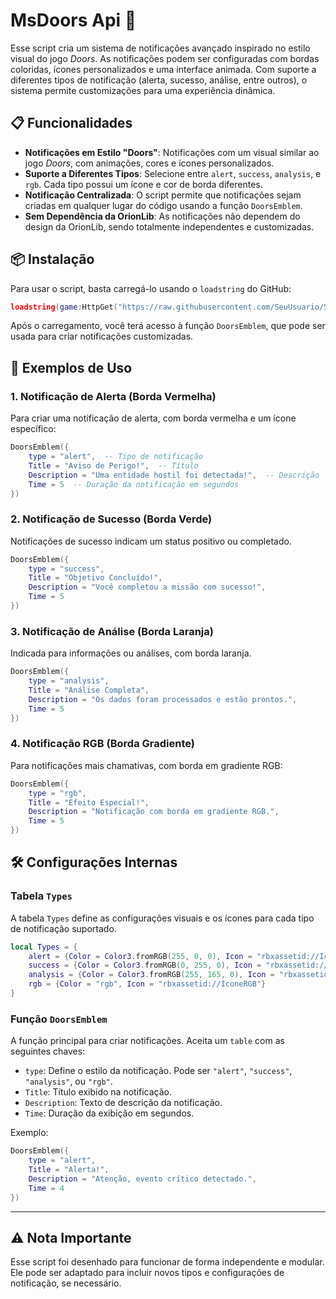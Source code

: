 # MsDoors Api 🚪

Esse script cria um sistema de notificações avançado inspirado no estilo visual do jogo *Doors*. As notificações podem ser configuradas com bordas coloridas, ícones personalizados e uma interface animada. Com suporte a diferentes tipos de notificação (alerta, sucesso, análise, entre outros), o sistema permite customizações para uma experiência dinâmica.

## 📋 Funcionalidades
- **Notificações em Estilo "Doors"**: Notificações com um visual similar ao jogo *Doors*, com animações, cores e ícones personalizados.
- **Suporte a Diferentes Tipos**: Selecione entre `alert`, `success`, `analysis`, e `rgb`. Cada tipo possui um ícone e cor de borda diferentes.
- **Notificação Centralizada**: O script permite que notificações sejam criadas em qualquer lugar do código usando a função `DoorsEmblem`.
- **Sem Dependência da OrionLib**: As notificações não dependem do design da OrionLib, sendo totalmente independentes e customizadas.

## 📦 Instalação
Para usar o script, basta carregá-lo usando o `loadstring` do GitHub:

```lua
loadstring(game:HttpGet("https://raw.githubusercontent.com/SeuUsuario/SeuRepositorio/main/SeuArquivo.lua"))()
```

Após o carregamento, você terá acesso à função `DoorsEmblem`, que pode ser usada para criar notificações customizadas.

## 📌 Exemplos de Uso

### 1. Notificação de Alerta (Borda Vermelha)
Para criar uma notificação de alerta, com borda vermelha e um ícone específico:
```lua
DoorsEmblem({
    type = "alert",  -- Tipo de notificação
    Title = "Aviso de Perigo!",  -- Título
    Description = "Uma entidade hostil foi detectada!",  -- Descrição
    Time = 5  -- Duração da notificação em segundos
})
```

### 2. Notificação de Sucesso (Borda Verde)
Notificações de sucesso indicam um status positivo ou completado.
```lua
DoorsEmblem({
    type = "success",
    Title = "Objetivo Concluído!",
    Description = "Você completou a missão com sucesso!",
    Time = 5
})
```

### 3. Notificação de Análise (Borda Laranja)
Indicada para informações ou análises, com borda laranja.
```lua
DoorsEmblem({
    type = "analysis",
    Title = "Análise Completa",
    Description = "Os dados foram processados e estão prontos.",
    Time = 5
})
```

### 4. Notificação RGB (Borda Gradiente)
Para notificações mais chamativas, com borda em gradiente RGB:
```lua
DoorsEmblem({
    type = "rgb",
    Title = "Efeito Especial!",
    Description = "Notificação com borda em gradiente RGB.",
    Time = 5
})
```

## 🛠️ Configurações Internas

### Tabela `Types`
A tabela `Types` define as configurações visuais e os ícones para cada tipo de notificação suportado.

```lua
local Types = {
    alert = {Color = Color3.fromRGB(255, 0, 0), Icon = "rbxassetid://IconeDeAlerta"},
    success = {Color = Color3.fromRGB(0, 255, 0), Icon = "rbxassetid://IconeDeSucesso"},
    analysis = {Color = Color3.fromRGB(255, 165, 0), Icon = "rbxassetid://IconeDeAnalise"},
    rgb = {Color = "rgb", Icon = "rbxassetid://IconeRGB"}
}
```

### Função `DoorsEmblem`
A função principal para criar notificações. Aceita um `table` com as seguintes chaves:
- `type`: Define o estilo da notificação. Pode ser `"alert"`, `"success"`, `"analysis"`, ou `"rgb"`.
- `Title`: Título exibido na notificação.
- `Description`: Texto de descrição da notificação.
- `Time`: Duração da exibição em segundos.

Exemplo:
```lua
DoorsEmblem({
    type = "alert",
    Title = "Alerta!",
    Description = "Atenção, evento crítico detectado.",
    Time = 4
})
```

---

## ⚠️ Nota Importante
Esse script foi desenhado para funcionar de forma independente e modular. Ele pode ser adaptado para incluir novos tipos e configurações de notificação, se necessário.
